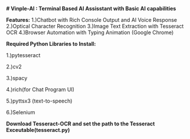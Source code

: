 **# Vinple-AI : Terminal Based AI Assisstant with Basic AI capabilities** 

**Features:**
    1.)Chatbot with Rich Console Output and AI Voice Response
    2.)Optical Character Recognition
    3.)Image Text Extraction with Tesseract OCR
    4.)Browser Automation with Typing Animation (Google Chrome)

**Required Python Libraries to Install:**

1.)pytesseract

2.)cv2

3.)spacy

4.)rich(for Chat Program UI)

5.)pyttsx3 (text-to-speech)

6.)Selenium

**Download Tesseract-OCR and set the path to the Tesseract Exceutable(tesseract.py)**
